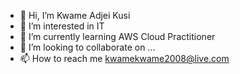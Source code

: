 - 👋 Hi, I’m Kwame Adjei Kusi
- 👀 I’m interested in IT
- 🌱 I’m currently learning AWS Cloud Practitioner
- 💞️ I’m looking to collaborate on ...
- 📫 How to reach me kwamekwame2008@live.com

<!---
kwamekwame2008/kwamekwame2008 is a ✨ special ✨ repository because its `README.md` (this file) appears on your GitHub profile.
You can click the Preview link to take a look at your changes.
--->
